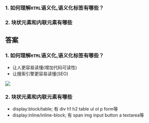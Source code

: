 ### 1. 如何理解`HTML`语义化,语义化标签有哪些？

### 2. 块状元素和内联元素有哪些



















## 答案
### 1. 如何理解`HTML`语义化,语义化标签有哪些？
 - 让人更容易读懂(增加代码可读性)
 - 让搜索引擎更容易读懂(SEO)

 ![](https://www.runoob.com/wp-content/uploads/2013/07/html5-layout.jpg)

### 2. 块状元素和内联元素有哪些
 - display:block/table; 有 div h1 h2 table ul ol p form等
 - display:inline/inline-block; 有 span img input button a textarea等